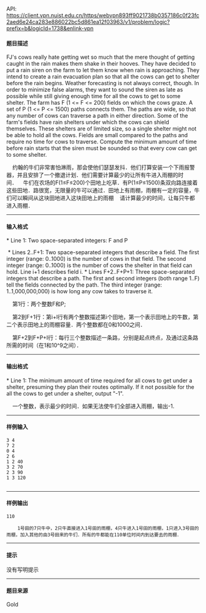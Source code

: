 API: https://client.vpn.nuist.edu.cn/https/webvpn893ff9021738b0357186c0f23fc2aed6e24ca283e886022bc5d861ea12f03963/v1/problem/logic?prefix=b&logicId=1738&enlink-vpn

#### 题目描述

FJ's cows really hate getting wet so much that the mere thought of getting caught in the rain makes them shake in their hooves. They have decided to put a rain siren on the farm to let them know when rain is approaching. They intend to create a rain evacuation plan so that all the cows can get to shelter before the rain begins. Weather forecasting is not always correct, though. In order to minimize false alarms, they want to sound the siren as late as possible while still giving enough time for all the cows to get to some shelter. The farm has F (1 <= F <= 200) fields on which the cows graze. A set of P (1 <= P <= 1500) paths connects them. The paths are wide, so that any number of cows can traverse a path in either direction. Some of the farm's fields have rain shelters under which the cows can shield themselves. These shelters are of limited size, so a single shelter might not be able to hold all the cows. Fields are small compared to the paths and require no time for cows to traverse. Compute the minimum amount of time before rain starts that the siren must be sounded so that every cow can get to some shelter.

    约翰的牛们非常害怕淋雨，那会使他们瑟瑟发抖．他们打算安装一个下雨报警器，并且安排了一个撤退计划．他们需要计算最少的让所有牛进入雨棚的时间．    牛们在农场的F(1≤F≤200)个田地上吃草．有P(1≤P≤1500)条双向路连接着这些田地．路很宽，无限量的牛可以通过．田地上有雨棚，雨棚有一定的容量，牛们可以瞬间从这块田地进入这块田地上的雨棚    请计算最少的时间，让每只牛都进入雨棚．

---

#### 输入格式

\* Line 1: Two space-separated integers: F and P

 \* Lines 2..F+1: Two space-separated integers that describe a field. The first integer (range: 0..1000) is the number of cows in that field. The second integer (range: 0..1000) is the number of cows the shelter in that field can hold. Line i+1 describes field i. \* Lines F+2..F+P+1: Three space-separated integers that describe a path. The first and second integers (both range 1..F) tell the fields connected by the path. The third integer (range: 1..1,000,000,000) is how long any cow takes to traverse it.

    第1行：两个整数F和P;

    第2到F+1行：第i+l行有两个整数描述第i个田地，第一个表示田地上的牛数，第二个表示田地上的雨棚容量．两个整数都在0和1000之间．

    第F+2到F+P+I行：每行三个整数描述一条路，分别是起点终点，及通过这条路所需的时间（在1和10^9之间）．

---

#### 输出格式

\* Line 1: The minimum amount of time required for all cows to get under a shelter, presuming they plan their routes optimally. If it not possible for the all the cows to get under a shelter, output "-1".

    一个整数，表示最少的时间．如果无法使牛们全部进入雨棚，输出-1.

---

#### 样例输入
```
3 4
7 2
0 4
2 6
1 2 40
3 2 70
2 3 90
1 3 120


```

---

#### 样例输出
```
110

    1号田的7只牛中，2只牛直接进入1号田的雨棚，4只牛进入1号田的雨棚，1只进入3号田的雨棚，加入其他的由3号田来的牛们．所有的牛都能在110单位时间内到达要去的雨棚．
```

---

#### 提示

没有写明提示

---

#### 题目来源

Gold